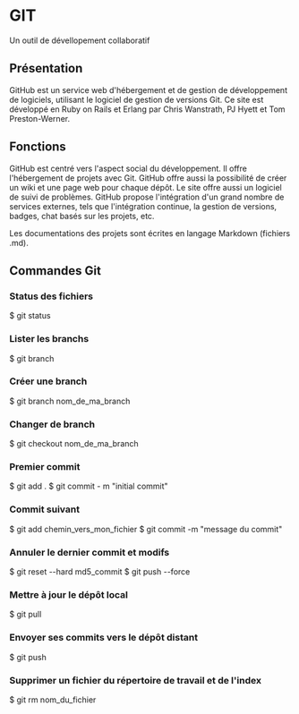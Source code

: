 # GIT #

Un outil de dévellopement collaboratif

## Présentation ##

GitHub est un service web d'hébergement et de gestion de développement de logiciels, utilisant le logiciel de gestion de versions Git. Ce site est développé en Ruby on Rails et Erlang par Chris Wanstrath, PJ Hyett et Tom Preston-Werner. 

## Fonctions ##

GitHub est centré vers l'aspect social du développement. Il offre l'hébergement de projets avec Git. GitHub offre aussi la possibilité de créer un wiki et une page web pour chaque dépôt. Le site offre aussi un logiciel de suivi de problèmes. GitHub propose l'intégration d'un grand nombre de services externes, tels que l'intégration continue, la gestion de versions, badges, chat basés sur les projets, etc.

Les documentations des projets sont écrites en langage Markdown (fichiers .md).

## Commandes Git ##

### Status des fichiers ###

$ git status

### Lister les branchs ###

$ git branch

### Créer une branch ###

$ git branch nom_de_ma_branch

### Changer de branch ###

$ git checkout nom_de_ma_branch

### Premier commit ###

$ git add .
$ git commit - m "initial commit"

### Commit suivant ###

$ git add chemin_vers_mon_fichier
$ git commit -m "message du commit"

### Annuler le dernier commit et modifs ###

$ git reset --hard md5_commit
$ git push --force

### Mettre à jour le dépôt local ###

$ git pull

### Envoyer ses commits vers le dépôt distant ###

$ git push

### Supprimer un fichier du répertoire de travail et de l'index ###

$ git rm nom_du_fichier

